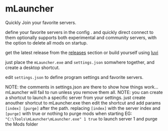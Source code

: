 # mLauncher



Quickly Join your favorite servers.

define your favorite servers in the config . and quickly  direct connect to them
optionally supports both experimental and community servers, with the option to delete all mods on startup.

get the latest release from the [releases](https://github.com/SvalTek/mLauncher/releases) section or build yourself using [luvi](https://github.com/luvit/luvi)



just place the `mLauncher.exe` and `settings.json` somwhere together, and create a desktop shortcut.

edit `settings.json` to define program settings and favorite servers.

  NOTE: the comments in settings.json  are there to show how things work... mLauncher will fail to run unless you remove them all.
  NOTE: you can create a shortcut to launch a specific server from your settings. just create anouther shortcut to mLauncher.exe
    then edit the shortcut and add params `[index] [purge]` after the path.
      replacing `[index]` with the server index and `[purge]` with true or nothing to purge mods when starting
    EG: `"C:\Tools\mLauncher\mLauncher.exe" 1 true` to launch server 1 and purge the Mods folder
